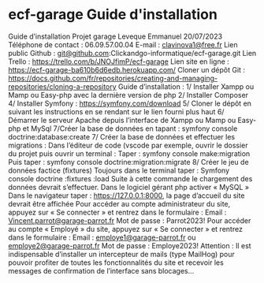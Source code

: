 # ecf-garage Guide d'installation
Guide d’installation Projet garage Leveque Emmanuel 20/07/2023
Téléphone de contact : 06.09.57.00.04
E-mail : clavinova1@free.fr
Lien public Github : git@github.com:Clickandgo-informatique/ecf-garage.git
Lien Trello : https://trello.com/b/JNOJfimP/ecf-garage
Lien site en ligne : https://ecf-garage-ba610b6d6edb.herokuapp.com/
Cloner un dépôt Git : https://docs.github.com/fr/repositories/creating-and-managing-repositories/cloning-a-repository
Guide d’installation :
1/ Installer Xampp ou Mamp ou Easy-php avec la dernière version de php
2/ Installer Composer
4/ Installer Symfony :
https://symfony.com/download
5/ Cloner le dépôt en suivant les instructions en se rendant sur le lien fourni plus haut
6/ Démarrer le serveur Apache depuis l’interface de Xampp ou Mamp ou Easy-php et MySql
7/Créer la base de données en tapant :
 symfony console doctrine:database:create
7/ Créer la base de données et effectuer les migrations :
Dans l’éditeur de code (vscode par exemple, ouvrir le dossier du projet puis ouvrir un terminal :
Taper : symfony console make:migration 
Puis taper : symfony console doctrine:migration:migrate
8/ Créer le jeu de données factice (fixtures)
Toujours dans le terminal taper :
Symfony console doctrine :fixtures :load
Suite à cette commande le chargement des données devrait s’effectuer.
Dans le logiciel gérant php activer « MySQL »
Dans le navigateur taper : https://127.0.0.1:8000, la page d’accueil du site devrait être affichée
Pour accéder au compte administrateur du site, appuyez sur « Se connecter » et rentrez dans le formulaire :
Email :
Vincent.parrot@garage-parrot.fr
Mot de passe :
Parrot2023!
Pour accéder au compte « Employé » du site, appuyez sur « Se connecter » et rentrez dans le formulaire :
Email :
employe1@garage-parrot.fr ou employe2@garage-parrot.fr
Mot de passe :
Employe2023!
Attention : Il est indispensable d’installer un intercepteur de mails (type MailHog) pour pouvoir profiter de toutes les fonctionnalités du site et recevoir les messages de confirmation de l’interface sans blocages…

